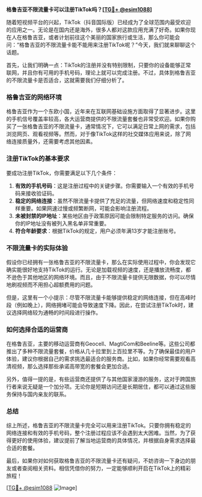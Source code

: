 **格鲁吉亚不限流量卡可以注册TikTok吗？[[TG💪+ @esim1088](https://t.me/s/esim1088)]**

随着短视频平台的兴起，TikTok（抖音国际版）已经成为了全球范围内最受欢迎的应用之一。无论是在国内还是海外，很多人都对这款应用充满了好奇。如果你现在人在格鲁吉亚，或者计划前往这个美丽的国家旅行或生活，那么你可能会问：“格鲁吉亚的不限流量卡能不能用来注册TikTok呢？”今天，我们就来聊聊这个话题。

首先，让我们明确一点：TikTok的注册并没有特别限制，只要你的设备能够正常联网，并且你有可用的手机号码，理论上就可以完成注册。不过，具体到格鲁吉亚的不限流量卡是否适合，这就需要我们仔细分析了。

### 格鲁吉亚的网络环境

格鲁吉亚作为一个东欧小国，近年来在互联网基础设施方面取得了显著进步。这里的手机信号覆盖率较高，各大运营商提供的不限流量套餐也非常受欢迎。如果你购买了一张格鲁吉亚的不限流量卡，通常情况下，它可以满足日常上网的需求，包括浏览网页、观看视频等。然而，对于像TikTok这样的社交媒体应用来说，除了网络连接质量外，还需要考虑其他因素。

### 注册TikTok的基本要求

要成功注册TikTok，你需要满足以下几个条件：

1. **有效的手机号码**：这是注册过程中的关键步骤。你需要输入一个有效的手机号码来接收验证码。
2. **稳定的网络连接**：虽然不限流量卡提供了充足的流量，但网络速度和稳定性同样重要。如果网速过慢或频繁断网，可能会影响注册流程。
3. **未被封禁的IP地址**：某些地区由于政策原因可能会限制特定服务的访问。确保你的IP地址没有被列入黑名单非常重要。
4. **符合年龄要求**：根据TikTok的规定，用户必须年满13岁才能注册账号。

### 不限流量卡的实际体验

假设你已经拥有一张格鲁吉亚的不限流量卡，那么在实际使用过程中，你会发现它确实能很好地支持TikTok的运行。无论是加载视频的速度，还是播放流畅度，都不逊色于其他地区的网络环境。而且，由于不限流量卡提供无限数据，你可以尽情地刷视频而不用担心超额费用的问题。

但是，这里有一个小提示：尽管不限流量卡能够提供稳定的网络连接，但在高峰时段（例如晚上），网络拥堵可能会导致速度下降。因此，在尝试注册TikTok时，建议选择网络较为通畅的时间段进行操作。

### 如何选择合适的运营商

在格鲁吉亚，主要的移动运营商有Geocell、MagtiCom和Beeline等。这些公司都推出了多种不限流量套餐，价格从几十拉里到上百拉里不等。为了确保最佳的用户体验，建议你根据自己的需求挑选最适合的服务商。比如，如果你经常需要观看高清视频，那么选择那些承诺高带宽的套餐会更加合适。

另外，值得一提的是，有些运营商还提供了与其他国家漫游的服务，这对于跨国旅行者来说无疑是一个加分项。无论你是短期访问还是长期居住，都可以通过这些服务保持与国内亲友的联系。

### 总结

综上所述，格鲁吉亚的不限流量卡完全可以用来注册TikTok。只要你拥有稳定的网络连接和有效的手机号码，整个注册过程应该不会遇到太大困难。当然，为了获得更好的使用体验，建议提前了解当地运营商的具体情况，并根据自身需求选择最合适的套餐。

最后，如果你对如何获取格鲁吉亚的不限流量卡还有疑问，不妨咨询一下身边的朋友或者查阅相关资料。相信凭借你的努力，一定能够顺利开启在TikTok上的精彩旅程！

[[TG💪+ @esim1088](https://t.me/s/esim1088) ![Image](https://i.postimg.cc/4NQfJmqS/Snipaste-2025-05-13-00-14-12.png)]